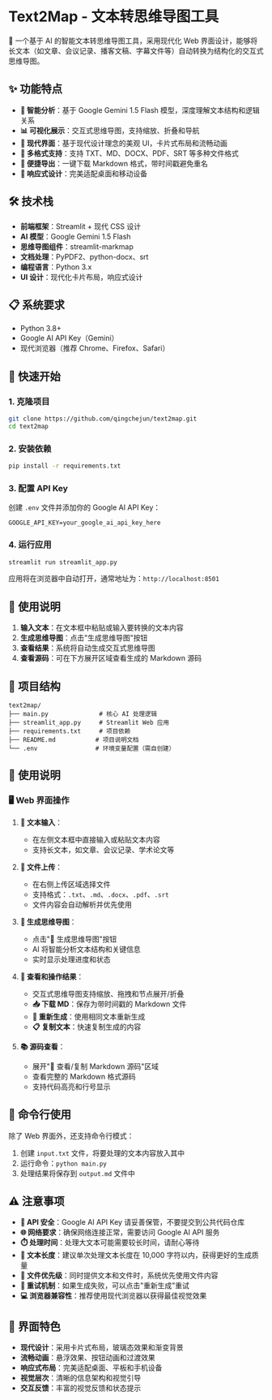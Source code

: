# Text2Map - 文本转思维导图工具

🧠 一个基于 AI 的智能文本转思维导图工具，采用现代化 Web 界面设计，能够将长文本（如文章、会议记录、播客文稿、字幕文件等）自动转换为结构化的交互式思维导图。

## ✨ 功能特点

- **🤖 智能分析**：基于 Google Gemini 1.5 Flash 模型，深度理解文本结构和逻辑关系
- **📊 可视化展示**：交互式思维导图，支持缩放、折叠和导航
- **🎨 现代界面**：基于现代设计理念的美观 UI，卡片式布局和流畅动画
- **📁 多格式支持**：支持 TXT、MD、DOCX、PDF、SRT 等多种文件格式
- **💾 便捷导出**：一键下载 Markdown 格式，带时间戳避免重名
- **📱 响应式设计**：完美适配桌面和移动设备

## 🛠️ 技术栈

- **前端框架**：Streamlit + 现代 CSS 设计
- **AI 模型**：Google Gemini 1.5 Flash
- **思维导图组件**：streamlit-markmap
- **文档处理**：PyPDF2、python-docx、srt
- **编程语言**：Python 3.x
- **UI 设计**：现代化卡片布局，响应式设计

## 📋 系统要求

- Python 3.8+
- Google AI API Key（Gemini）
- 现代浏览器（推荐 Chrome、Firefox、Safari）

## 🚀 快速开始

### 1. 克隆项目

```bash
git clone https://github.com/qingchejun/text2map.git
cd text2map
```

### 2. 安装依赖

```bash
pip install -r requirements.txt
```

### 3. 配置 API Key

创建 `.env` 文件并添加你的 Google AI API Key：

```env
GOOGLE_API_KEY=your_google_ai_api_key_here
```

### 4. 运行应用

```bash
streamlit run streamlit_app.py
```

应用将在浏览器中自动打开，通常地址为：`http://localhost:8501`

## 📖 使用说明

1. **输入文本**：在文本框中粘贴或输入要转换的文本内容
2. **生成思维导图**：点击"生成思维导图"按钮
3. **查看结果**：系统将自动生成交互式思维导图
4. **查看源码**：可在下方展开区域查看生成的 Markdown 源码

## 📁 项目结构

```
text2map/
├── main.py              # 核心 AI 处理逻辑
├── streamlit_app.py     # Streamlit Web 应用
├── requirements.txt     # 项目依赖
├── README.md           # 项目说明文档
└── .env                # 环境变量配置（需自创建）
```

## 📖 使用说明

### 🖥️ Web 界面操作

1. **📝 文本输入**：
   - 在左侧文本框中直接输入或粘贴文本内容
   - 支持长文本，如文章、会议记录、学术论文等

2. **📁 文件上传**：
   - 在右侧上传区域选择文件
   - 支持格式：`.txt`、`.md`、`.docx`、`.pdf`、`.srt`
   - 文件内容会自动解析并优先使用

3. **🚀 生成思维导图**：
   - 点击"🚀 生成思维导图"按钮
   - AI 将智能分析文本结构和关键信息
   - 实时显示处理进度和状态

4. **🎯 查看和操作结果**：
   - 交互式思维导图支持缩放、拖拽和节点展开/折叠
   - **📥 下载 MD**：保存为带时间戳的 Markdown 文件
   - **🔄 重新生成**：使用相同文本重新生成
   - **📋 复制文本**：快速复制生成的内容

5. **📚 源码查看**：
   - 展开"📖 查看/复制 Markdown 源码"区域
   - 查看完整的 Markdown 格式源码
   - 支持代码高亮和行号显示

## 🔧 命令行使用

除了 Web 界面外，还支持命令行模式：

1. 创建 `input.txt` 文件，将要处理的文本内容放入其中
2. 运行命令：`python main.py`
3. 处理结果将保存到 `output.md` 文件中

## ⚠️ 注意事项

- **🔐 API 安全**：Google AI API Key 请妥善保管，不要提交到公共代码仓库
- **🌐 网络要求**：确保网络连接正常，需要访问 Google AI API 服务
- **⏱️ 处理时间**：处理大文本可能需要较长时间，请耐心等待
- **📝 文本长度**：建议单次处理文本长度在 10,000 字符以内，获得更好的生成质量
- **📁 文件优先级**：同时提供文本和文件时，系统优先使用文件内容
- **🔄 重试机制**：如果生成失败，可以点击"重新生成"重试
- **💻 浏览器兼容性**：推荐使用现代浏览器以获得最佳视觉效果

## 🎨 界面特色

- **现代设计**：采用卡片式布局，玻璃态效果和渐变背景
- **流畅动画**：悬浮效果、按钮动画和过渡效果
- **响应式布局**：完美适配桌面、平板和手机设备
- **视觉层次**：清晰的信息架构和视觉引导
- **交互反馈**：丰富的视觉反馈和状态提示
